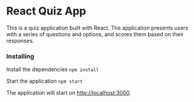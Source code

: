 # React Quiz App

This is a quiz application built with React. The application presents users with a series of questions and options, and scores them based on their responses.

### Installing

Install the dependencies
`npm install`

Start the application
`npm start`

The application will start on [http://localhost:3000](http://localhost:3000).
